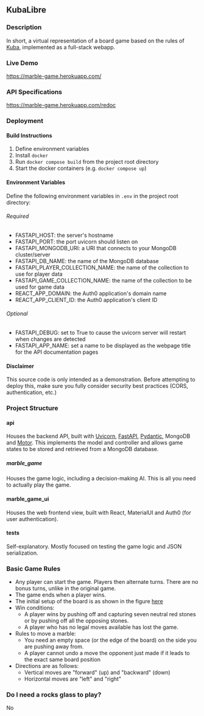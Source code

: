 ## KubaLibre

### Description
In short, a virtual representation of a board game based on the rules of [Kuba](https://boardgamegeek.com/boardgame/1337/kuba),
implemented as a full-stack webapp.

### Live Demo
https://marble-game.herokuapp.com/

### API Specifications
https://marble-game.herokuapp.com/redoc

### Deployment
#### Build Instructions
1. Define environment variables
2. Install `docker`
3. Run `docker compose build` from the project root directory
4. Start the docker containers (e.g. `docker compose up`)

#### Environment Variables
Define the following environment variables in `.env` in the project root directory:
###### Required
* FASTAPI_HOST: the server's hostname
* FASTAPI_PORT: the port uvicorn should listen on
* FASTAPI_MONGODB_URI: a URI that connects to your MongoDB cluster/server
* FASTAPI_DB_NAME: the name of the MongoDB database
* FASTAPI_PLAYER_COLLECTION_NAME: the name of the collection to use for player data
* FASTAPI_GAME_COLLECTION_NAME: the name of the collection to be used for game data
* REACT_APP_DOMAIN: the Auth0 application's domain name
* REACT_APP_CLIENT_ID: the Auth0 application's client ID

###### Optional
* FASTAPI_DEBUG: set to True to cause the uvicorn server will restart when changes are detected
* FASTAPI_APP_NAME: set a name to be displayed as the webpage title for the API documentation pages

#### Disclaimer
This source code is only intended as a demonstration. Before attempting to deploy this, make sure you fully consider
security best practices (CORS, authentication, etc.)

### Project Structure
#### api
Houses the backend API, built with [Uvicorn](https://www.uvicorn.org/), [FastAPI](https://fastapi.tiangolo.com/), [Pydantic](https://pydantic-docs.helpmanual.io/),
MongoDB and [Motor](https://motor.readthedocs.io/en/stable/). This implements the model and controller and allows game states
to be stored and retrieved from a MongoDB database.
##### marble_game
Houses the game logic, including a decision-making AI. This is all you need to actually play the game.
#### marble_game_ui
Houses the web frontend view, built with React, MaterialUI and Auth0 (for user authentication).
#### tests
Self-explanatory. Mostly focused on testing the game logic and JSON serialization.

### Basic Game Rules
- Any player can start the game. Players then alternate turns. There are no bonus turns, unlike in the original game.
- The game ends when a player wins.
- The initial setup of the board is as shown in the figure [here](https://sites.google.com/site/boardandpieces/list-of-games/kuba)
- Win conditions:
  - A player wins by pushing off and capturing seven neutral red stones or by pushing off all the opposing stones.
  - A player who has no legal moves available has lost the game.
- Rules to move a marble:
  - You need an empty space (or the edge of the board) on the side you are pushing away from.
  - A player cannot undo a move the opponent just made if it leads to the exact same board position
- Directions are as follows:
  - Vertical moves are "forward" (up) and "backward" (down)
  - Horizontal moves are "left" and "right"

### Do I need a rocks glass to play?
No
